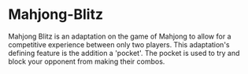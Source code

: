 # Mahjong-Blitz
Mahjong Blitz is an adaptation on the game of Mahjong to allow for a competitive experience between only two players. This adaptation's defining feature is the addition a 'pocket'. The pocket is used to try and block your opponent from making their combos. 
